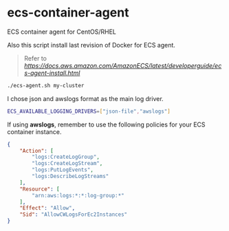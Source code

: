# ecs-container-agent
ECS container agent for CentOS/RHEL


Also this script install last revision of Docker for ECS agent.

> Refer to *https://docs.aws.amazon.com/AmazonECS/latest/developerguide/ecs-agent-install.html*



```bash
./ecs-agent.sh my-cluster
```


I chose json and awslogs format as the main log driver.
```bash
ECS_AVAILABLE_LOGGING_DRIVERS=["json-file","awslogs"]
```
If using **awslogs**, remember to use the following policies for your ECS container instance.

```json
{
    "Action": [
        "logs:CreateLogGroup",
        "logs:CreateLogStream",
        "logs:PutLogEvents",
        "logs:DescribeLogStreams"
    ],
    "Resource": [
        "arn:aws:logs:*:*:log-group:*"
    ],
    "Effect": "Allow",
    "Sid": "AllowCWLogsForEc2Instances"
}
```